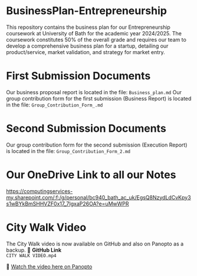 # BusinessPlan-Entrepreneurship

This repository contains the business plan for our Entrepreneurship coursework at University of Bath for the academic year 2024/2025. The coursework constitutes 50% of the overall grade and requires our team to develop a comprehensive business plan for a startup, detailing our product/service, market validation, and strategy for market entry.
# First Submission Documents
Our business proposal report is located in the file: `Business_plan.md`
Our group contribution form for the first submission (Business Report) is located in the file: `Group_Contribution_Form_.md`
# Second Submission Documents
Our group contribution form for the second submission (Execution Report) is located in the file: `Group_Contribution_Form_2.md`

# Our OneDrive Link to all our Notes

https://computingservices-my.sharepoint.com/:f:/g/personal/bc940_bath_ac_uk/EgsQ8NzydLdCvKpy3s1wBYkBmSHHVZF0x17_7IgxaP26OA?e=uMwWPR

# City Walk Video

The City Walk video is now available on GitHub and also on Panopto as a backup.
📁 **GitHub Link**  
`CITY WALK VIDEO.mp4`

🔗 [Watch the video here on Panopto](https://uniofbath.cloud.panopto.eu/Panopto/Pages/Viewer.aspx?id=0a28ca57-869c-496c-b6a3-b2c700de05ef)
